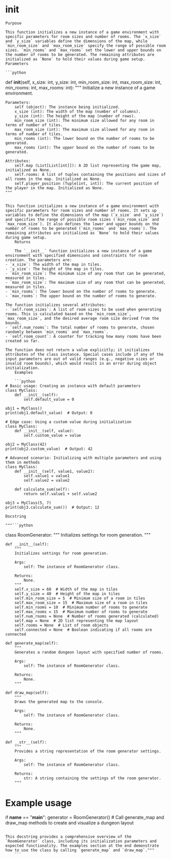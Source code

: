 # __init__

    Purpose

    This function initializes a new instance of a game environment with specific parameters for room sizes and number of rooms. The `x_size` and `y_size` variables define the dimensions of the map, while `min_room_size` and `max_room_size` specify the range of possible room sizes. `min_rooms` and `max_rooms` set the lower and upper bounds on the number of rooms to be generated. The remaining attributes are initialized as `None` to hold their values during game setup.
    Parameters

    ```python
def __init__(self, x_size: int, y_size: int, min_room_size: int, max_room_size: int, min_rooms: int, max_rooms: int):
    """
    Initialize a new instance of a game environment.

    Parameters:
        self (object): The instance being initialized.
        x_size (int): The width of the map (number of columns).
        y_size (int): The height of the map (number of rows).
        min_room_size (int): The minimum size allowed for any room in terms of number of tiles.
        max_room_size (int): The maximum size allowed for any room in terms of number of tiles.
        min_rooms (int): The lower bound on the number of rooms to be generated.
        max_rooms (int): The upper bound on the number of rooms to be generated.

    Attributes:
        self.map (List[List[int]]): A 2D list representing the game map, initialized as None.
        self.rooms: A list of tuples containing the positions and sizes of all rooms in the map. Initialized as None.
        self.player_position (Tuple[int, int]): The current position of the player in the map. Initialized as None.
    """
```

This function initializes a new instance of a game environment with specific parameters for room sizes and number of rooms. It sets up variables to define the dimensions of the map (`x_size` and `y_size`) and specifies the range of possible room sizes (`min_room_size` and `max_room_size`). It also defines the lower and upper bounds on the number of rooms to be generated (`min_rooms` and `max_rooms`). The remaining attributes are initialized as `None` to hold their values during game setup.
    Returns

    The `__init__` function initializes a new instance of a game environment with specified dimensions and constraints for room creation. The parameters are:
- `x_size`: The width of the map in tiles.
- `y_size`: The height of the map in tiles.
- `min_room_size`: The minimum size of any room that can be generated, measured in tiles.
- `max_room_size`: The maximum size of any room that can be generated, measured in tiles.
- `min_rooms`: The lower bound on the number of rooms to generate.
- `max_rooms`: The upper bound on the number of rooms to generate.

The function initializes several attributes:
- `self.room_sizes`: A list of room sizes to be used when generating rooms. This is calculated based on the `min_room_size`, `max_room_size`, and the desired average room size derived from the bounds.
- `self.num_rooms`: The total number of rooms to generate, chosen randomly between `min_rooms` and `max_rooms`.
- `self.room_count`: A counter for tracking how many rooms have been created so far.

The function does not return a value explicitly; it initializes attributes of the class instance. Special cases include if any of the input parameters are out of valid ranges (e.g., negative sizes or invalid room bounds), which would result in an error during object initialization.
    Examples

    ```python
# Basic usage: Creating an instance with default parameters
class MyClass:
    def __init__(self):
        self.default_value = 0

obj1 = MyClass()
print(obj1.default_value)  # Output: 0

# Edge case: Using a custom value during initialization
class MyClass:
    def __init__(self, value):
        self.custom_value = value

obj2 = MyClass(42)
print(obj2.custom_value)  # Output: 42

# Advanced scenario: Initializing with multiple parameters and using them in methods
class MyClass:
    def __init__(self, value1, value2):
        self.value1 = value1
        self.value2 = value2

    def calculate_sum(self):
        return self.value1 + self.value2

obj3 = MyClass(5, 7)
print(obj3.calculate_sum())  # Output: 12
```
    Docstring

    """```python
class RoomGenerator:
    """
    Initializes settings for room generation.
    """

    def __init__(self):
        """
        Initializes settings for room generation.

        Args:
            self: The instance of RoomGenerator class.

        Returns:
            None.
        """
        self.x_size = 60  # Width of the map in tiles
        self.y_size = 40  # Height of the map in tiles
        self.min_room_size = 5  # Minimum size of a room in tiles
        self.max_room_size = 15  # Maximum size of a room in tiles
        self.min_rooms = 10  # Minimum number of rooms to generate
        self.max_rooms = 15  # Maximum number of rooms to generate
        self.num_rooms = None  # Number of rooms generated (calculated)
        self.map = None  # 2D list representing the map layout
        self.rooms = None  # List of room objects
        self.connected = None  # Boolean indicating if all rooms are connected

    def generate_map(self):
        """
        Generates a random dungeon layout with specified number of rooms.

        Args:
            self: The instance of RoomGenerator class.

        Returns:
            None.
        """

    def draw_map(self):
        """
        Draws the generated map to the console.

        Args:
            self: The instance of RoomGenerator class.

        Returns:
            None.
        """

    def __str__(self):
        """
        Provides a string representation of the room generator settings.

        Args:
            self: The instance of RoomGenerator class.

        Returns:
            str: A string containing the settings of the room generator.
        """

# Example usage
if __name__ == "__main__":
    generator = RoomGenerator()
    # Call generate_map and draw_map methods to create and visualize a dungeon layout
```

This docstring provides a comprehensive overview of the `RoomGenerator` class, including its initialization parameters and expected functionality. The examples section at the end demonstrate how to use the class by calling `generate_map` and `draw_map`."""
    ```